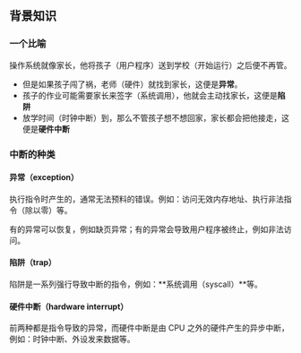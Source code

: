 ## 背景知识

### 一个比喻

操作系统就像家长，他将孩子（用户程序）送到学校（开始运行）之后便不再管。
- 但是如果孩子闯了祸，老师（硬件）就找到家长，这便是**异常**。
- 孩子的作业可能需要家长来签字（系统调用），他就会主动找家长，这便是**陷阱**
- 放学时间（时钟中断）到，那么不管孩子想不想回家，家长都会把他接走，这便是**硬件中断**

### 中断的种类

#### 异常（exception）
执行指令时产生的，通常无法预料的错误。例如：访问无效内存地址、执行非法指令（除以零）等。

有的异常可以恢复，例如缺页异常；有的异常会导致用户程序被终止，例如非法访问。

#### 陷阱（trap）
陷阱是一系列强行导致中断的指令，例如：**系统调用（syscall）**等。

#### 硬件中断（hardware interrupt）
前两种都是指令导致的异常，而硬件中断是由 CPU 之外的硬件产生的异步中断，例如：时钟中断、外设发来数据等。